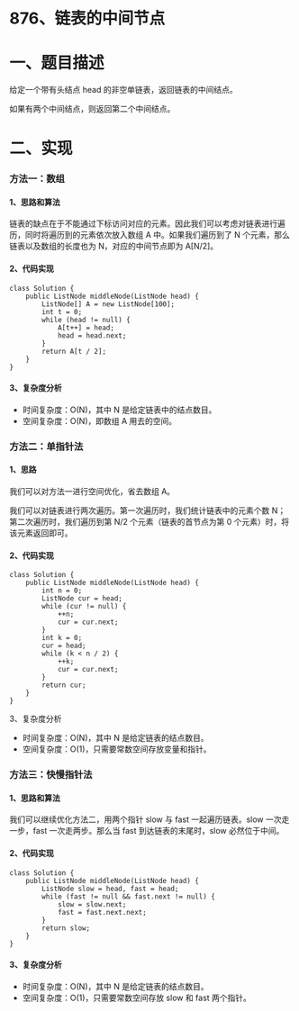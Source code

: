 # 876、链表的中间节点

# 一、题目描述

给定一个带有头结点 head 的非空单链表，返回链表的中间结点。

如果有两个中间结点，则返回第二个中间结点。



# 二、实现

### 方法一：数组

#### 1、思路和算法

链表的缺点在于不能通过下标访问对应的元素。因此我们可以考虑对链表进行遍历，同时将遍历到的元素依次放入数组 A 中。如果我们遍历到了 N 个元素，那么链表以及数组的长度也为 N，对应的中间节点即为 A[N/2]。

#### 2、代码实现

```
class Solution {
    public ListNode middleNode(ListNode head) {
        ListNode[] A = new ListNode[100];
        int t = 0;
        while (head != null) {
            A[t++] = head;
            head = head.next;
        }
        return A[t / 2];
    }
}
```



#### 3、复杂度分析

- 时间复杂度：O(N)，其中 N 是给定链表中的结点数目。
- 空间复杂度：O(N)，即数组 A 用去的空间。





### 方法二：单指针法

#### 1、思路

我们可以对方法一进行空间优化，省去数组 A。

我们可以对链表进行两次遍历。第一次遍历时，我们统计链表中的元素个数 N；第二次遍历时，我们遍历到第 N/2 个元素（链表的首节点为第 0 个元素）时，将该元素返回即可。

#### 2、代码实现

```
class Solution {
    public ListNode middleNode(ListNode head) {
        int n = 0;
        ListNode cur = head;
        while (cur != null) {
            ++n;
            cur = cur.next;
        }
        int k = 0;
        cur = head;
        while (k < n / 2) {
            ++k;
            cur = cur.next;
        }
        return cur;
    }
}
```

3、复杂度分析

- 时间复杂度：O(N)，其中 N 是给定链表的结点数目。
- 空间复杂度：O(1)，只需要常数空间存放变量和指针。



### 方法三：快慢指针法

#### 1、思路和算法

我们可以继续优化方法二，用两个指针 slow 与 fast 一起遍历链表。slow 一次走一步，fast 一次走两步。那么当 fast 到达链表的末尾时，slow 必然位于中间。

#### 2、代码实现

```
class Solution {
    public ListNode middleNode(ListNode head) {
        ListNode slow = head, fast = head;
        while (fast != null && fast.next != null) {
            slow = slow.next;
            fast = fast.next.next;
        }
        return slow;
    }
}
```

#### 3、复杂度分析

- 时间复杂度：O(N)，其中 N 是给定链表的结点数目。
- 空间复杂度：O(1)，只需要常数空间存放 slow 和 fast 两个指针。